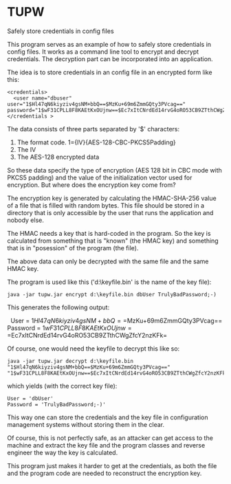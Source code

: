 # TUPW

Safely store credentials in config files

This program serves as an example of how to safely store credentials in config files. It works as a command line tool to encrypt and decrypt credentials. The decryption part can be incorporated into an application.

The idea is to store credentials in an config file in an encrypted form like this:

    <credentials>
      <user name="dbuser" user="1$Hl47qN6kiyziv4gsNM+bbQ==$MzKu+69m6ZmmGQty3PVcag==" password="1$wF31CPLL8F8KAEtKxOUjnw==$Ec7xItCNrdEd14rvG4oRO53CB9ZTthCWgZfcY2nzKFk="/>
    </credentials >

The data consists of three parts separated by '$' characters:

1. The format code. 1={IV}{AES-128-CBC-PKCS5Padding}
2. The IV
3. The AES-128 encrypted data

So these data specify the type of encryption (AES 128 bit in CBC mode with PKCS5 padding) and the value of the initialization vector used for encryption. But where does the encryption key come from?

The encryption key is generated by calculating the HMAC-SHA-256 value of a file that is filled with random bytes. This file should be stored in a directory that is only accessible by the user that runs the application and nobody else.

The HMAC needs a key that is hard-coded in the program. So the key is calculated from something that is "known" (the HMAC key) and something that is in "posession" of the program (the file).

The above data can only be decrypted with the same file and the same HMAC key.

The program is used like this ('d:\keyfile.bin' is the name of the key file):

    java -jar tupw.jar encrypt d:\keyfile.bin dbUser TrulyBadPassword;-)

This generates the following output:

    User = 1$Hl47qN6kiyziv4gsNM+bbQ==$MzKu+69m6ZmmGQty3PVcag==
    Password = 1$wF31CPLL8F8KAEtKxOUjnw==$Ec7xItCNrdEd14rvG4oRO53CB9ZTthCWgZfcY2nzKFk=
    
Of course, one would need the keyfile to decrypt this like so:

    java -jar tupw.jar decrypt d:\keyfile.bin "1$Hl47qN6kiyziv4gsNM+bbQ==$MzKu+69m6ZmmGQty3PVcag==" "1$wF31CPLL8F8KAEtKxOUjnw==$Ec7xItCNrdEd14rvG4oRO53CB9ZTthCWgZfcY2nzKFk="

which yields (with the correct key file):

    User = 'dbUser'
    Password = 'TrulyBadPassword;-)'
    
This way one can store the credentials and the key file in configuration management systems without storing them in the clear.

Of course, this is not perfectly safe, as an attacker can get access to the machine and extract the key file and the program classes and reverse engineer the way the key is calculated.

This program just makes it harder to get at the credentials, as both the file and the program code are needed to reconstruct the encryption key.
